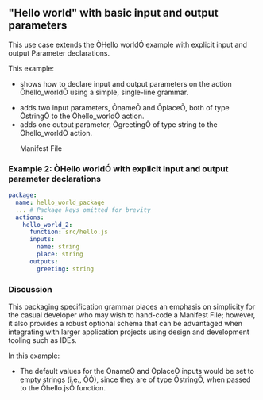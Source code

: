 ## "Hello world" with basic input and output parameters

This use case extends the ÒHello worldÓ example with explicit input and output Parameter declarations.

This example:
- shows how to declare input and output parameters on the action Ôhello_worldÕ
using a simple, single-line grammar.</p>
- adds two input parameters, ÔnameÕ and ÔplaceÕ, both of type ÔstringÕ to the Ôhello_worldÕ action.
- adds one output parameter, ÔgreetingÕ of type string to the Ôhello_worldÕ action.</p>
Manifest File

### Example 2: ÒHello worldÓ with explicit input and output parameter declarations
```yaml
package:
  name: hello_world_package
  ... # Package keys omitted for brevity
  actions:
    hello_world_2:
      function: src/hello.js
      inputs:
        name: string
        place: string
      outputs:
        greeting: string
```

### Discussion
This packaging specification grammar places an emphasis on simplicity for the casual developer who may wish to hand-code a Manifest File; however, it also provides a robust optional schema that can be advantaged when integrating with larger application projects using design and development tooling such as IDEs.

In this example:

- The default values for the ÔnameÕ and ÔplaceÕ inputs would be set to empty strings (i.e., ÒÓ), since they are of type ÔstringÕ, when passed to the Ôhello.jsÕ function.</p>
